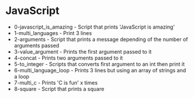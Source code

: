 # JavaScript
- 0-javascript_is_amazing - Script that prints 'JavaScript is amazing'
- 1-multi_languages - Print 3 lines
- 2-arguments - Script that prints a message depending of the number of arguments passed
- 3-value_argument - Prints the first argument passed to it
- 4-concat - Prints two arguments passed to it
- 5-to_integer - Scripts that converts first argument to an int then print it
- 6-multi_language_loop - Prints 3 lines but using an array of strings and a loop
- 7-multi_c - Prints 'C is fun' x times
- 8-square - Script that prints a square

